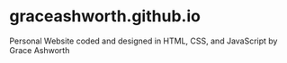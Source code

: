 # graceashworth.github.io



Personal Website coded and designed in HTML, CSS, and JavaScript by Grace Ashworth

